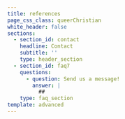 ```yaml
---
title: references
page_css_class: queerChristian
white_header: false
sections:
  - section_id: contact
    headline: Contact
    subtitle: ''
    type: header_section
  - section_id: faq7
    questions:
      - question: Send us a message!
        answer: |
          ##
    type: faq_section
template: advanced
---
```

